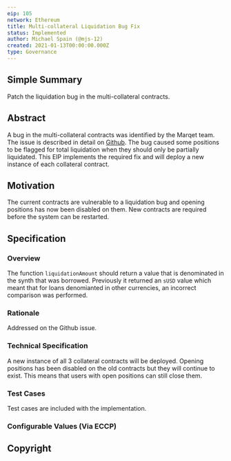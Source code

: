 ```yaml
---
eip: 105
network: Ethereum
title: Multi-collateral Liquidation Bug Fix
status: Implemented
author: Michael Spain (@mjs-12)
created: 2021-01-13T00:00:00.000Z
type: Governance
---
```


<!--You can leave these HTML comments in your merged EIP and delete the visible duplicate text guides, they will not appear and may be helpful to refer to if you edit it again. This is the suggested template for new EIPs. Note that an EIP number will be assigned by an editor. When opening a pull request to submit your EIP, please use an abbreviated title in the filename, `eip-draft_title_abbrev.md`. The title should be 44 characters or less.-->

## Simple Summary

<!--"If you can't explain it simply, you don't understand it well enough." Simply describe the outcome the proposed changes intend to achieve. This should be non-technical and accessible to a casual community member.-->

Patch the liquidation bug in the multi-collateral contracts.

## Abstract

<!--A short (~200 word) description of the proposed change, the abstract should clearly describe the proposed change. This is what *will* be done if the EIP is implemented, not *why* it should be done or *how* it will be done. If the EIP proposes deploying a new contract, write, "we propose to deploy a new contract that will do x".-->

A bug in the multi-collateral contracts was identified by the Marqet team. The issue is described in detail on [Github](https://github.com/elysianDAO/synthetix/issues/1025). 
The bug caused some positions to be flagged for total liquidation when they should only be partially liquidated.
This EIP implements the required fix and will deploy a new instance of each collateral contract.

## Motivation

<!--This is the problem statement. This is the *why* of the EIP. It should clearly explain *why* the current state of the protocol is inadequate.  It is critical that you explain *why* the change is needed, if the EIP proposes changing how something is calculated, you must address *why* the current calculation is inaccurate or wrong. This is not the place to describe how the EIP will address the issue!-->

The current contracts are vulnerable to a liquidation bug and opening positions has now been disabled on them. New contracts are required before the system can be restarted.

## Specification

<!--The specification should describe the syntax and semantics of any new feature, there are five sections
1. Overview
2. Rationale
3. Technical Specification
4. Test Cases
5. Configurable Values
-->

### Overview

<!--This is a high level overview of *how* the EIP will solve the problem. The overview should clearly describe how the new feature will be implemented.-->

The function `liquidationAmount` should return a value that is denominated in the synth that was borrowed. 
Previously it returned an `sUSD` value which meant that for loans denomianted in other currencies, an incorrect comparison was performed.

### Rationale

<!--This is where you explain the reasoning behind how you propose to solve the problem. Why did you propose to implement the change in this way, what were the considerations and trade-offs. The rationale fleshes out what motivated the design and why particular design decisions were made. It should describe alternate designs that were considered and related work. The rationale may also provide evidence of consensus within the community, and should discuss important objections or concerns raised during discussion.-->

Addressed on the Github issue.

### Technical Specification

<!--The technical specification should outline the public API of the changes proposed. That is, changes to any of the interfaces Elysian currently exposes or the creations of new ones.-->

A new instance of all 3 collateral contracts will be deployed. Opening positions has been disabled on the old contracts but they will continue to exist. This means that users with open positions can still close them.

### Test Cases

<!--Test cases for an implementation are mandatory for EIPs but can be included with the implementation..-->

Test cases are included with the implementation.

### Configurable Values (Via ECCP)

<!--Please list all values configurable via ECCP under this implementation.-->

## Copyright
